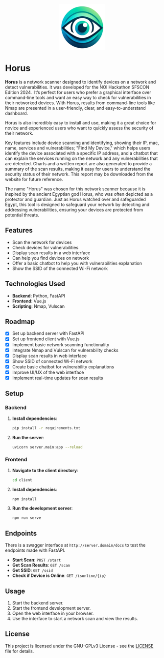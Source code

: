 <p align="center">
  <img src="client/src/assets/eye_icon.png" alt="Logo" width="150" height="150">
</p>

# Horus

**Horus** is a network scanner designed to identify devices on a network and detect vulnerabilities. It was developed for the NOI Hackathon SFSCON Edition 2024. 
It’s perfect for users who prefer a graphical interface over command-line tools and want an easy way to check for vulnerabilities in their networked devices. With Horus, results from command-line tools like Nmap are presented in a user-friendly, clear, and easy-to-understand dashboard.

Horus is also incredibly easy to install and use,  making it a great choice for novice and experienced users who want to quickly assess the security of their network.

Key features include device scanning and identifying, showing their IP, mac, name, services and vulnerabilities; "Find My Device," which helps users identify the device associated with a specific IP address, and a chatbot that can explain the services running on the network and any vulnerabilities that are detected. Charts and a written report are also generated to provide a summary of the scan results, making it easy for users to understand the security status of their network. This report may be downloaded from the website for future reference.

The name "Horus" was chosen for this network scanner because it is inspired by the ancient Egyptian god Horus, who was often depicted as a protector and guardian. Just as  Horus watched over and safeguarded Egypt, this tool is designed to safeguard your network by detecting and addressing vulnerabilities,  ensuring your devices are protected from potential threats.

## Features

- Scan the network for devices
- Check devices for vulnerabilities
- Display scan results in a web interface
- Can help you find devices on network
- Offer a basic chatbot to help you with vulnerabilities explanation
- Show the SSID of the connected Wi-Fi network

## Technologies Used

- **Backend**: Python, FastAPI
- **Frontend**: Vue.js
- **Scripting**: Nmap, Vulscan

## Roadmap

- [x] Set up backend server with FastAPI
- [x] Set up frontend client with Vue.js
- [x] Implement basic network scanning functionality
- [x] Integrate Nmap and Vulscan for vulnerability checks
- [x] Display scan results in web interface
- [x] Show SSID of connected Wi-Fi network
- [x] Create basic chatbot for vulnerability explanations
- [x] Improve UI/UX of the web interface
- [x] Implement real-time updates for scan results

## Setup

### Backend

1. **Install dependencies**:
    ```sh
    pip install -r requirements.txt
    ```

2. **Run the server**:
    ```sh
    uvicorn server.main:app --reload
    ```

### Frontend

1. **Navigate to the client directory**:
    ```sh
    cd client
    ```

2. **Install dependencies**:
    ```sh
    npm install
    ```

3. **Run the development server**:
    ```sh
    npm run serve
    ```

## Endpoints
There is a swagger interface at `http://server.domain/docs` to test the endpoints made with FastAPI.
- **Start Scan**: `POST /start`
- **Get Scan Results**: `GET /scan`
- **Get SSID**: `GET /ssid`
- **Check if Device is Online**: `GET /isonline/{ip}`

## Usage

1. Start the backend server.
2. Start the frontend development server.
3. Open the web interface in your browser.
4. Use the interface to start a network scan and view the results.

## License

This project is licensed under the GNU-GPLv3 License - see the [LICENSE](LICENSE) file for details.